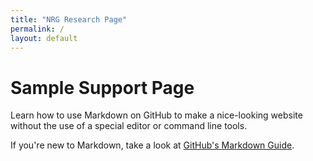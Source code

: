 ```yaml
---
title: "NRG Research Page"
permalink: /
layout: default
---
```



# Sample Support Page  

Learn how to use Markdown on GitHub to make a nice-looking website without
the use of a special editor or command line tools.

If you're new to Markdown, take a look at
[GitHub's Markdown Guide](https://guides.github.com/features/mastering-markdown/).

